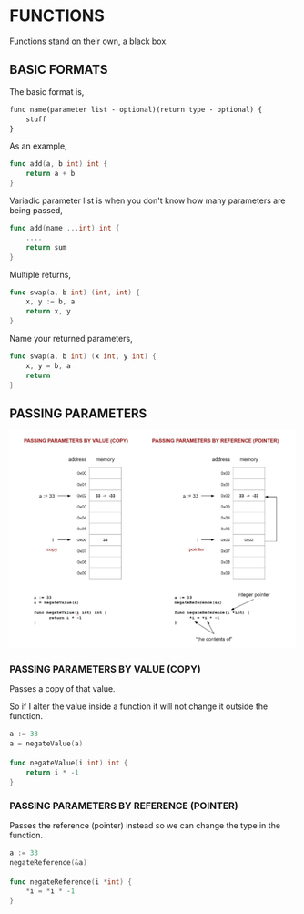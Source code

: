 # FUNCTIONS

Functions stand on their own, a black box.

## BASIC FORMATS

The basic format is,

```txt
func name(parameter list - optional)(return type - optional) {
    stuff
}
```

As an example,

```go
func add(a, b int) int {
    return a + b
}
```

Variadic parameter list is when you don't know how many parameters are being passed,

```go
func add(name ...int) int {
    ....
    return sum
}
```

Multiple returns,

```go
func swap(a, b int) (int, int) {
    x, y := b, a
    return x, y
}
```

Name your returned parameters,

```go
func swap(a, b int) (x int, y int) {
    x, y = b, a
    return
}
```
## PASSING PARAMETERS

![IMAGE - go function passing by reference and value - IMAGE](../../../docs/pics/go-function-passing-by-reference-and-value.jpg)

### PASSING PARAMETERS BY VALUE (COPY)

Passes a copy of that value.

So if I alter the value inside a function
it will not change it outside the function.


```go
a := 33
a = negateValue(a)

func negateValue(i int) int {
    return i * -1
}
```

### PASSING PARAMETERS BY REFERENCE (POINTER)

Passes the reference (pointer) instead
so we can change the type in the function.

```go
a := 33
negateReference(&a)

func negateReference(i *int) {
    *i = *i * -1
}
```